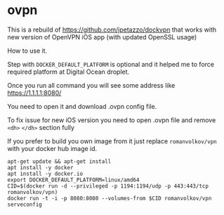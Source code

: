 # ovpn

This is a rebuild of https://github.com/jpetazzo/dockvpn that works with new version of OpenVPN iOS app (with updated OpenSSL usage)


How to use it. 

Step with `DOCKER_DEFAULT_PLATFORM` is optional and it helped me to force required platform at Digital Ocean droplet.


Once you run all command you will see some address like https://1.1.1.1:8080/


You need to open it and download .ovpn config file.


To fix issue for new iOS version you need to open .ovpn file and remove `<dh>` `</dh>` section fully

If you prefer to build you own image from it just replace `romanvolkov/vpn` with your docker hub image id. 
```
apt-get update && apt-get install
apt install -y docker
apt install -y docker.io
export DOCKER_DEFAULT_PLATFORM=linux/amd64
CID=$(docker run -d --privileged -p 1194:1194/udp -p 443:443/tcp romanvolkov/vpn)
docker run -t -i -p 8080:8080 --volumes-from $CID romanvolkov/vpn serveconfig
```
